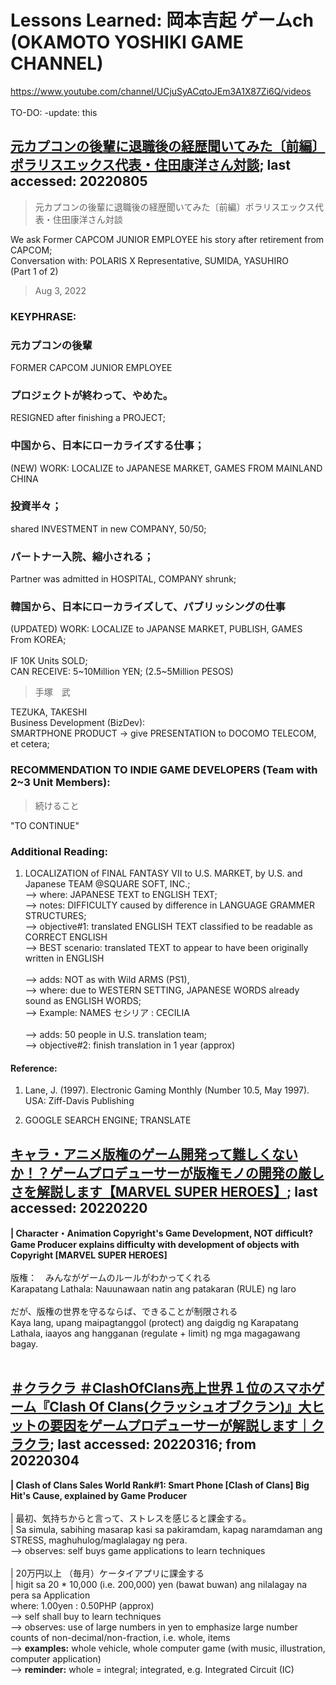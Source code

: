 # Lessons Learned: 岡本吉起 ゲームch (OKAMOTO YOSHIKI GAME CHANNEL)
https://www.youtube.com/channel/UCjuSyACqtoJEm3A1X87Zi6Q/videos<br/>
<br/>
TO-DO: -update: this<br/>

## [元カプコンの後輩に退職後の経歴聞いてみた〔前編〕ポラリスエックス代表・住田康洋さん対談](https://www.youtube.com/watch?v=HXPoSuSRlxE); last accessed: 20220805

> 元カプコンの後輩に退職後の経歴聞いてみた〔前編〕ポラリスエックス代表・住田康洋さん対談

We ask Former CAPCOM JUNIOR EMPLOYEE his story after retirement from CAPCOM;<br/>
Conversation with: POLARIS X Representative, SUMIDA, YASUHIRO<br/>
(Part 1 of 2)<br/>

> Aug 3, 2022

### KEYPHRASE:

### 元カプコンの後輩

FORMER CAPCOM JUNIOR EMPLOYEE

### プロジェクトが終わって、やめた。

RESIGNED after finishing a PROJECT;

### 中国から、日本にローカライズする仕事；　

(NEW) WORK: LOCALIZE to JAPANESE MARKET, GAMES FROM MAINLAND CHINA 

### 投資半々；

shared INVESTMENT in new COMPANY, 50/50;

### パートナー入院、縮小される；

Partner was admitted in HOSPITAL, COMPANY shrunk;

### 韓国から、日本にローカライズして、パブリッシングの仕事

(UPDATED) WORK: LOCALIZE to JAPANSE MARKET, PUBLISH, GAMES From KOREA;<br/>
<br/>
IF 10K Units SOLD;<br/>
CAN RECEIVE: 5\~10Million YEN; (2.5\~5Million PESOS)<br/>

> 手塚　武

TEZUKA, TAKESHI<br/>
Business Development (BizDev):<br/>
SMARTPHONE PRODUCT -> give PRESENTATION to DOCOMO TELECOM, et cetera;<br/>

### RECOMMENDATION TO INDIE GAME DEVELOPERS (Team with 2~3 Unit Members):

> 続けること

"TO CONTINUE"

### Additional Reading:

1) LOCALIZATION of FINAL FANTASY VII to U.S. MARKET, by U.S. and Japanese TEAM @SQUARE SOFT, INC.;<br/>
--> where: JAPANESE TEXT to ENGLISH TEXT;<br/>
--> notes: DIFFICULTY caused by difference in LANGUAGE GRAMMER STRUCTURES;<br/>
--> objective#1: translated ENGLISH TEXT classified to be readable as CORRECT ENGLISH<br/>
--> BEST scenario: translated TEXT to appear to have been originally written in ENGLISH<br/>   
--> adds: NOT as with Wild ARMS (PS1),<br/>
--> where: due to WESTERN SETTING, JAPANESE WORDS already sound as ENGLISH WORDS; <br/>
--> Example: NAMES セシリア : CECILIA<br/><br/>
--> adds: 50 people in U.S. translation team;<br/>
--> objective#2: finish translation in 1 year (approx)<br/>

#### Reference: 

1) Lane, J. (1997). Electronic Gaming Monthly (Number 10.5, May 1997). USA: Ziff-Davis Publishing

2) GOOGLE SEARCH ENGINE; TRANSLATE

## [キャラ・アニメ版権のゲーム開発って難しくないか！？ゲームプロデューサーが版権モノの開発の厳しさを解説します【MARVEL SUPER HEROES】](https://www.youtube.com/watch?v=kpmWY5zFgns); last accessed: 20220220<br/>
<b>| Character・Animation Copyright's Game Development, NOT difficult? Game Producer explains difficulty with development of objects with Copyright [MARVEL SUPER HEROES]</b><br/>
<br/>
版権：　みんながゲームのルールがわかってくれる<br/>
Karapatang Lathala: Nauunawaan natin ang patakaran (RULE) ng laro<br/> 
<br/>
だが、版権の世界を守るならば、できることが制限される<br/>
Kaya lang, upang maipagtanggol (protect) ang daigdig ng Karapatang Lathala, iaayos ang hangganan (regulate + limit) ng mga magagawang bagay.<br/>
<br/>
## [＃クラクラ ＃ClashOfClans売上世界１位のスマホゲーム『Clash Of Clans(クラッシュオブクラン)』大ヒットの要因をゲームプロデューサーが解説します｜クラクラ](https://www.youtube.com/watch?v=IyjofHLh7sA); last accessed: 20220316; from 20220304<br/>
<b>| Clash of Clans Sales World Rank#1: Smart Phone [Clash of Clans] Big Hit's Cause, explained by Game Producer<br/>
</b><br/>
| 最初、気持ちからと言って、ストレスを感じると課金する。<br/>
| Sa simula, sabihing masarap kasi sa pakiramdam, kapag naramdaman ang STRESS, maghuhulog/maglalagay ng pera.<br/> 
--> observes: self buys game applications to learn techniques<br/> 
<br/> 
| 20万円以上 （毎月）ケータイアプリに課金する<br/> 
| higit sa 20 * 10,000 (i.e. 200,000) yen (bawat buwan) ang nilalagay na pera sa Application<br/> 
where: 1.00yen : 0.50PHP (approx)<br/>
--> self shall buy to learn techniques<br/>
--> observes: use of large numbers in yen to emphasize large number counts of non-decimal/non-fraction, i.e. whole, items<br/>
--> <b>examples:</b> whole vehicle, whole computer game (with music, illustration, computer application)<br/>
--> <b>reminder:</b> whole = integral; integrated, e.g. Integrated Circuit (IC)
